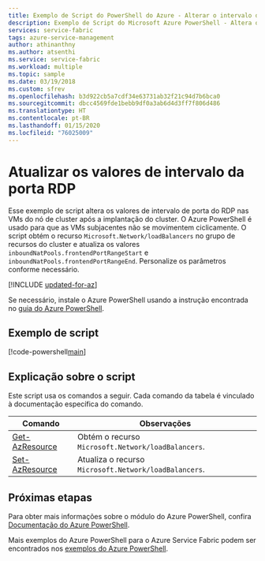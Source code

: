 ```yaml
---
title: Exemplo de Script do PowerShell do Azure - Alterar o intervalo de porta do RDP | Microsoft Docs
description: Exemplo de Script do Microsoft Azure PowerShell - Altera o intervalo de porta do RDP de um cluster implantado.
services: service-fabric
tags: azure-service-management
author: athinanthny
ms.author: atsenthi
ms.service: service-fabric
ms.workload: multiple
ms.topic: sample
ms.date: 03/19/2018
ms.custom: sfrev
ms.openlocfilehash: b3d922cb5a7cdf34e63731ab32f21c94d7b6bca0
ms.sourcegitcommit: dbcc4569fde1bebb9df0a3ab6d4d3ff7f806d486
ms.translationtype: HT
ms.contentlocale: pt-BR
ms.lasthandoff: 01/15/2020
ms.locfileid: "76025009"
---
```

# <a name="update-the-rdp-port-range-values"></a>Atualizar os valores de intervalo da porta RDP

Esse exemplo de script altera os valores de intervalo de porta do RDP nas VMs do nó de cluster após a implantação do cluster.  O Azure PowerShell é usado para que as VMs subjacentes não se movimentem ciclicamente.  O script obtém o recurso `Microsoft.Network/loadBalancers` no grupo de recursos do cluster e atualiza os valores `inboundNatPools.frontendPortRangeStart` e `inboundNatPools.frontendPortRangeEnd`. Personalize os parâmetros conforme necessário.

[!INCLUDE [updated-for-az](../../../includes/updated-for-az.md)]

Se necessário, instale o Azure PowerShell usando a instrução encontrada no [guia do Azure PowerShell](/powershell/azure/overview).

## <a name="sample-script"></a>Exemplo de script

[!code-powershell[main](../../../powershell_scripts/service-fabric/change-rdp-port-range/change-rdp-port-range.ps1 "Update the RDP port range values")]

## <a name="script-explanation"></a>Explicação sobre o script

Este script usa os comandos a seguir. Cada comando da tabela é vinculado à documentação específica do comando.

| Comando | Observações |
|---|---|
| [Get-AzResource](/powershell/module/az.resources/get-azresource) | Obtém o recurso `Microsoft.Network/loadBalancers`. |
|[Set-AzResource](/powershell/module/az.resources/set-azresource)|Atualiza o recurso `Microsoft.Network/loadBalancers`.|

## <a name="next-steps"></a>Próximas etapas

Para obter mais informações sobre o módulo do Azure PowerShell, confira [Documentação do Azure PowerShell](/powershell/azure/overview).

Mais exemplos do Azure PowerShell para o Azure Service Fabric podem ser encontrados nos [exemplos do Azure PowerShell](../service-fabric-powershell-samples.md).
